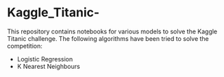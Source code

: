 # Kaggle_Titanic-
This repository contains notebooks for various models to solve the Kaggle Titanic challenge. The following algorithms have been tried to solve the competition:
- Logistic Regression
- K Nearest Neighbours
 


